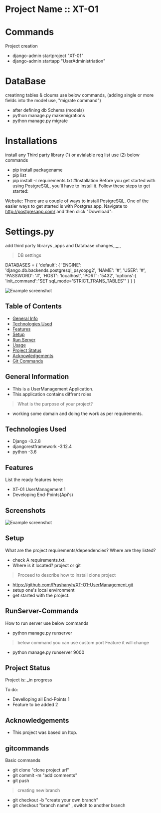 # Project Name :: XT-O1

# Commands 
Project creation
- django-admin startproject "XT-01"
- django-admin startapp "UserAdministriation"

# DataBase
creatinng tables & cloums use below commands, (adding single or more fields into the model use, "migrate command")
- after defining db Schema (models)
- python manage.py makemigrations
- python manage.py migrate

# Installations
install any Third party library (1) or avialable req list use (2) below commands
- pip install packagename
- pip list
- pip install -r requirements.txt
#Installation
Before you get started with using PostgreSQL, you'll have to install it. Follow these steps to get started:

Website:
There are a couple of ways to install PostgreSQL. One of the easier ways to get started is with Postgres.app. Navigate to http://postgresapp.com/ and then click "Download":


# Settings.py
add third party librarys ,apps  and Database changes,,,,,,
>DB settings

DATABASES = {
        'default': {
            'ENGINE': 'django.db.backends.postgresql_psycopg2',
            'NAME': '#',
            'USER': '#',
            'PASSWORD': '#',
            'HOST': 'localhost',
            'PORT': '5432',
            'options':{
                'init_command':"SET sql_mode='STRICT_TRANS_TABLES'"
            }
        }
    }

 ![Example screenshot](imgage/db.png)

## Table of Contents
* [General Info](#general-information)
* [Technologies Used](#technologies-used)
* [Features](#features)
* [Setup](#setup)
* [Run Server](#RunServer-Commands)
* [Usage](#usage)
* [Project Status](#project-status)
* [Acknowledgements](#acknowledgements)
* [Git Commands](#gitcommands)


## General Information
- This is a UserManagement Application.
- This application contains diffrent roles
> What is the purpose of your project?
- working some domain and doing the work as per requirements. 



## Technologies Used
- Django -3.2.8
- djangorestframework -3.12.4
- python -3.6

## Features
List the ready features here:
- XT-01 UserManagement 1
- Developing End-Points(Api's)


## Screenshots
![Example screenshot](./img/screenshot.png)
<!-- If you have screenshots you'd like to share, include them here. -->


## Setup
What are the project requirements/dependencies? Where are they listed?
- check A requirements.txt.
- Where is it located? project or git

>Proceed to describe how to install 
clone project
- https://github.com/Prashanyh/XT-O1-UserManagement.git
- setup one's local environment 
- get started with the project.


## RunServer-Commands
How to run server  use below commands
- python manage.py runserver 
> below command you can use custom port 
> Feature it will change
- python manage.py runserver 9000


## Project Status
Project is: _in progress


To do:
- Develloping all End-Points 1
- Feature to be added 2


## Acknowledgements
- This project was based on Itop.

## gitcommands
Basic commands
- git clone "clone project url"
- git commit -m "add comments"
- git push 
> creating new branch
- git checkout -b "create your own branch"
- git checkout "branch name"  , switch to another branch
